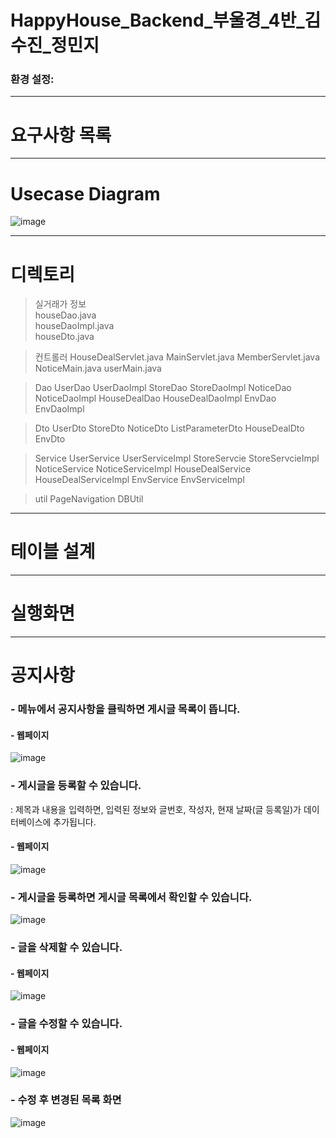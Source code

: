 # HappyHouse_Backend_부울경_4반_김수진_정민지


### 환경 설정:

---
# 요구사항 목록


---
# Usecase Diagram
![image](/uploads/73ba72adb1eff0a29d5cf7de05240ab2/image.png)

---
# 디렉토리

> 실거래가 정보  
houseDao.java  
houseDaoImpl.java  
houseDto.java  

> 컨트롤러
HouseDealServlet.java
MainServlet.java
MemberServlet.java
NoticeMain.java
userMain.java

> Dao
UserDao
UserDaoImpl
StoreDao
StoreDaoImpl
NoticeDao
NoticeDaoImpl
HouseDealDao
HouseDealDaoImpl
EnvDao
EnvDaoImpl

> Dto
UserDto
StoreDto
NoticeDto
ListParameterDto
HouseDealDto
EnvDto

> Service
UserService
UserServiceImpl
StoreServcie
StoreServcieImpl
NoticeService
NoticeServiceImpl
HouseDealService
HouseDealServiceImpl
EnvService
EnvServiceImpl

>  util
PageNavigation
DBUtil


---
# 테이블 설계


---
# 실행화면

---
# 공지사항

### - 메뉴에서 공지사항을 클릭하면 게시글 목록이 뜹니다.

#### - 웹페이지
![image](/uploads/435942be056ea9e1df70317789d0744b/image.png)


### - 게시글을 등록할 수 있습니다.
: 제목과 내용을 입력하면, 입력된 정보와 글번호, 작성자, 현재 날짜(글 등록일)가 데이터베이스에 추가됩니다.

#### - 웹페이지
![image](/uploads/c19b0ccbc114183b8c1f450ecbe7eccc/image.png)


### - 게시글을 등록하면 게시글 목록에서 확인할 수 있습니다. 
![image](/uploads/cd5059646917fedbea2a3aeafe0ebe25/image.png)

### - 글을 삭제할 수 있습니다. 
#### - 웹페이지
![image](/uploads/b0709c781c497bfa2b3987bab0cfb9fe/image.png)


### - 글을 수정할 수 있습니다.
#### - 웹페이지
![image](/uploads/7eba9bf7c56db155585e30b7bb3286d7/image.png)

### - 수정 후 변경된 목록 화면
![image](/uploads/5e976a8d8ec988d39791a21f2c530ae4/image.png)



